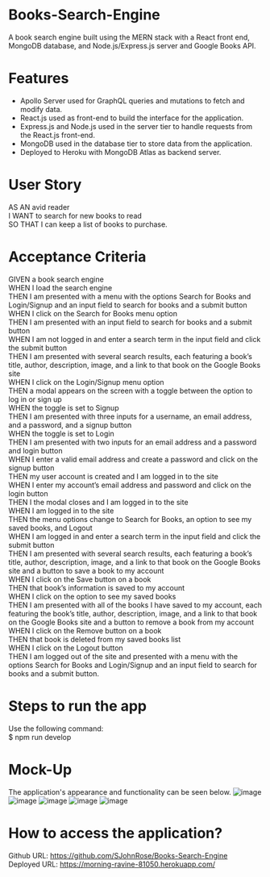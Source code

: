 # Books-Search-Engine
A book search engine built using the MERN stack with a React front end, MongoDB database, and Node.js/Express.js server and Google Books API.

# Features
* Apollo Server used for GraphQL queries and mutations to fetch and modify data.
* React.js used as front-end to build the interface for the application.
* Express.js and Node.js used in the server tier to handle requests from the React.js front-end.
* MongoDB used in the database tier to store data from the application.
* Deployed to Heroku with MongoDB Atlas as backend server.


# User Story
AS AN avid reader  
I WANT to search for new books to read  
SO THAT I can keep a list of books to purchase.  

# Acceptance Criteria
GIVEN a book search engine  
WHEN I load the search engine  
THEN I am presented with a menu with the options Search for Books and Login/Signup and an input field to search for books and a submit button  
WHEN I click on the Search for Books menu option  
THEN I am presented with an input field to search for books and a submit button  
WHEN I am not logged in and enter a search term in the input field and click the submit button  
THEN I am presented with several search results, each featuring a book’s title, author, description, image, and a link to that book on the Google Books site  
WHEN I click on the Login/Signup menu option  
THEN a modal appears on the screen with a toggle between the option to log in or sign up  
WHEN the toggle is set to Signup  
THEN I am presented with three inputs for a username, an email address, and a password, and a signup button  
WHEN the toggle is set to Login  
THEN I am presented with two inputs for an email address and a password and login button  
WHEN I enter a valid email address and create a password and click on the signup button  
THEN my user account is created and I am logged in to the site  
WHEN I enter my account’s email address and password and click on the login button  
THEN I the modal closes and I am logged in to the site  
WHEN I am logged in to the site  
THEN the menu options change to Search for Books, an option to see my saved books, and Logout  
WHEN I am logged in and enter a search term in the input field and click the submit button  
THEN I am presented with several search results, each featuring a book’s title, author, description, image, and a link to that book on the Google Books site and a button to save a book to my account  
WHEN I click on the Save button on a book  
THEN that book’s information is saved to my account  
WHEN I click on the option to see my saved books  
THEN I am presented with all of the books I have saved to my account, each featuring the book’s title, author, description, image, and a link to that book on the Google Books site and a button to remove a book from my account  
WHEN I click on the Remove button on a book  
THEN that book is deleted from my saved books list  
WHEN I click on the Logout button  
THEN I am logged out of the site and presented with a menu with the options Search for Books and Login/Signup and an input field to search for books and a submit button.  

# Steps to run the app
Use the following command:  
$ npm run develop

# Mock-Up
The application's appearance and functionality can be seen below.
![image](https://github.com/SJohnRose/Books-Search-Engine/assets/115912745/fd8cb3e8-b7c0-4e75-81a6-38e95e023db5)
![image](https://github.com/SJohnRose/Books-Search-Engine/assets/115912745/c060bf01-f98d-4f01-9b2a-3d5ab40c3250)
![image](https://github.com/SJohnRose/Books-Search-Engine/assets/115912745/7c67a154-0627-4224-bef7-eba35c28cb86)
![image](https://github.com/SJohnRose/Books-Search-Engine/assets/115912745/d12296b8-3eb4-45c1-b7dc-471b9f2231b1)
![image](https://github.com/SJohnRose/Books-Search-Engine/assets/115912745/36b08090-b9c3-4bba-bc00-306330e2c8e9)

# How to access the application?
Github URL: https://github.com/SJohnRose/Books-Search-Engine  
Deployed URL: https://morning-ravine-81050.herokuapp.com/ 



